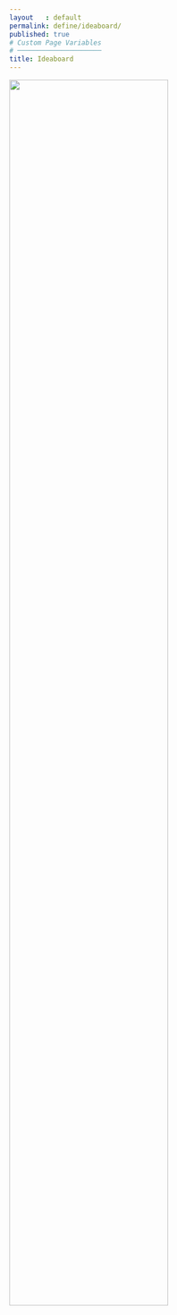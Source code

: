 ```yaml
---
layout   : default
permalink: define/ideaboard/
published: true
# Custom Page Variables
# ─────────────────────
title: Ideaboard
---
```


<img src="../../assets/Images/Moodboard.jpg" width="75%">
